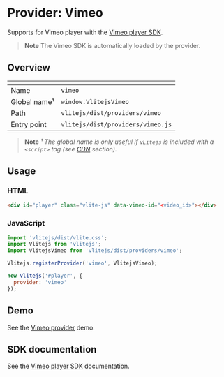 # Provider: Vimeo

Supports for Vimeo player with the [Vimeo player SDK](https://developer.vimeo.com/player/sdk/basics).

> **Note** The Vimeo SDK is automatically loaded by the provider.

## Overview

| <!-- -->          | <!-- -->                          |
| ----------------- | --------------------------------- |
| Name              | `vimeo`                           |
| Global name&sup1; | `window.VlitejsVimeo`             |
| Path              | `vlitejs/dist/providers/vimeo`    |
| Entry point       | `vlitejs/dist/providers/vimeo.js` |

> **Note** _&sup1; The global name is only useful if `vLitejs` is included with a `<script>` tag (see [CDN](../../../README.md#CDN) section)._

## Usage

### HTML

```html
<div id="player" class="vlite-js" data-vimeo-id="<video_id>"></div>
```

### JavaScript

```js
import 'vlitejs/dist/vlite.css';
import Vlitejs from 'vlitejs';
import VlitejsVimeo from 'vlitejs/dist/providers/vimeo';

Vlitejs.registerProvider('vimeo', VlitejsVimeo);

new Vlitejs('#player', {
  provider: 'vimeo'
});
```

## Demo

See the [Vimeo provider](https://glitch.com/edit/#!/vlitejs-vimeo-video?previewSize=50&attributionHidden=false&sidebarCollapsed=false&path=index.html&previewFirst=false) demo.

## SDK documentation

See the [Vimeo player SDK](https://developer.vimeo.com/player/sdk/basics) documentation.
